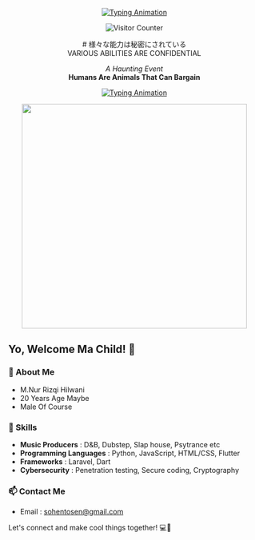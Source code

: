 <p align="center">
  <a href="https://git.io/typing-svg">
    <img src="https://readme-typing-svg.herokuapp.com?font=Fira+Code&size=30&color=FF0000&center=true&vCenter=true&lines=%F0%9F%91%BE+WELCOME+TO+MY+PROFILE+%F0%9F%91%BE;%F0%9F%92%BB+私の名前はイワです+%F0%9F%92%BB" alt="Typing Animation" />
  </a>
</p>

<p align="center">
  <img src="https://komarev.com/ghpvc/?username=SIA&color=red" alt="Visitor Counter"/>
</p>

<p align="center">
  # 様々な能力は秘密にされている
  <br>
  VARIOUS ABILITIES ARE CONFIDENTIAL
  <p align="center">
    <em>A Haunting Event</em> <br>
    <strong>Humans Are Animals That Can Bargain</strong>
  </p>
</p>


<p align="center">
  <a href="https://git.io/typing-svg">
    <img src="https://readme-typing-svg.herokuapp.com?font=Fira+Code&size=30&color=FF0000&center=true&vCenter=true&lines=01100100%20+01100101%20+01101110%20+01100111%20+01100001%20+01101110%20+00100000%20+01100101%20+01101100%20+01100101%20+01101001%20+01101101%20+01101111%20+01101111%20+01101110" alt="Typing Animation" />
  </a>
</p>

<p align="center">
  <img src="https://github.com/ShadowInAbbys/SIA/blob/main/Asset/Gif/code.gif" width="450px">
</p>

<p align="center">

## Yo, Welcome Ma Child! 👋

### 🚀 About Me
- M.Nur Rizqi Hilwani
- 20 Years Age Maybe
- Male Of Course

### 💼 Skills
- **Music Producers** : D&B, Dubstep, Slap house, Psytrance etc
- **Programming Languages** : Python, JavaScript, HTML/CSS, Flutter
- **Frameworks** : Laravel, Dart
- **Cybersecurity** : Penetration testing, Secure coding, Cryptography

### 📫 Contact Me
- Email : sohentosen@gmail.com

Let's connect and make cool things together! 💻🌟
</p>

